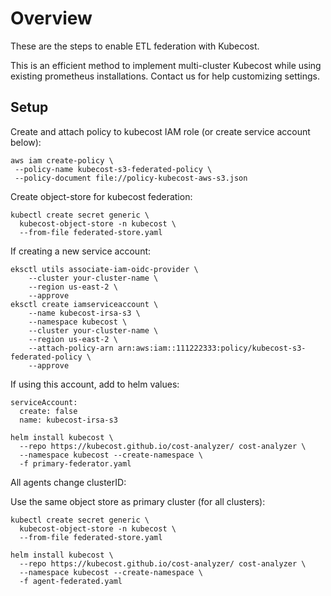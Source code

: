 # Overview

These are the steps to enable ETL federation with Kubecost.

This is an efficient method to implement multi-cluster Kubecost while using existing prometheus installations. Contact us for help customizing settings.

## Setup
Create and attach policy to kubecost IAM role (or create service account below):

```
aws iam create-policy \
 --policy-name kubecost-s3-federated-policy \
 --policy-document file://policy-kubecost-aws-s3.json
```

Create object-store for kubecost federation:

```
kubectl create secret generic \
  kubecost-object-store -n kubecost \
  --from-file federated-store.yaml
```

If creating a new service account:

```
eksctl utils associate-iam-oidc-provider \
    --cluster your-cluster-name \
    --region us-east-2 \
    --approve
eksctl create iamserviceaccount \
    --name kubecost-irsa-s3 \
    --namespace kubecost \
    --cluster your-cluster-name \
    --region us-east-2 \
    --attach-policy-arn arn:aws:iam::111222333:policy/kubecost-s3-federated-policy \
    --approve
```

If using this account, add to helm values:

```
serviceAccount:
  create: false
  name: kubecost-irsa-s3
```

```
helm install kubecost \
  --repo https://kubecost.github.io/cost-analyzer/ cost-analyzer \
  --namespace kubecost --create-namespace \
  -f primary-federator.yaml
```

All agents change clusterID:

Use the same object store as primary cluster (for all clusters):

```
kubectl create secret generic \
  kubecost-object-store -n kubecost \
  --from-file federated-store.yaml
```


```
helm install kubecost \
  --repo https://kubecost.github.io/cost-analyzer/ cost-analyzer \
  --namespace kubecost --create-namespace \
  -f agent-federated.yaml
```
